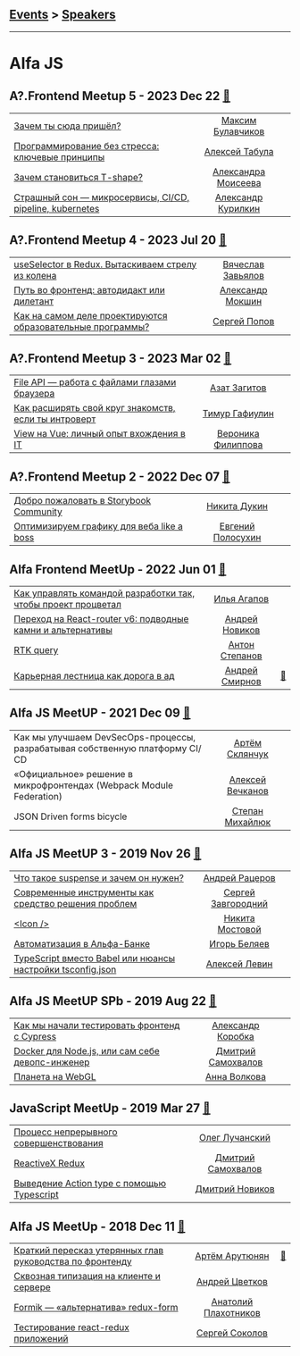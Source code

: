 ## [Events](../README.md) > [Speakers](../speakers.md)
---

# Alfa JS

## A?.Frontend Meetup 5 - 2023 Dec 22 [:movie_camera:](https://www.youtube.com/playlist?list=PLJ2zbYAfc8yJY5YwLEN2Vk9o4GrsvaTTi)
| | | |
| --- | :---: | --- |
| [Зачем ты сюда пришёл?](https://youtu.be/CdQ5AE0qur0)  |  [Максим Булавчиков](../../speakers/Максим%20Булавчиков.md)  |    |
| [Программирование без стресса: ключевые принципы](https://youtu.be/KdfiuYjzI60)  |  [Алексей Табула](../../speakers/Алексей%20Табула.md)  |    |
| [Зачем становиться T-shape?](https://youtu.be/cllG77BZqH4)  |  [Александра Моисеева](../../speakers/Александра%20Моисеева.md)  |    |
| [Страшный сон — микросервисы, CI&#x2F;CD, pipeline, kubernetes](https://youtu.be/87voNyup-08)  |  [Александр Курилкин](../../speakers/Александр%20Курилкин.md)  |    |
## A?.Frontend Meetup 4 - 2023 Jul 20 [:movie_camera:](https://www.youtube.com/playlist?list=PLJ2zbYAfc8yKjxXS0AimE3L_VgcsRbA1h)
| | | |
| --- | :---: | --- |
| [useSelector в Redux. Вытаскиваем стрелу из колена](https://youtu.be/_Lru0mfu8Z8)  |  [Вячеслав Завьялов](../../speakers/Вячеслав%20Завьялов.md)  |    |
| [Путь во фронтенд: автодидакт или дилетант](https://youtu.be/cmV-yTouM3Q)  |  [Александр Мокшин](../../speakers/Александр%20Мокшин.md)  |    |
| [Как на самом деле проектируются образовательные программы?](https://youtu.be/tz5FcT7a6l4)  |  [Сергей Попов](../../speakers/Сергей%20Попов.md)  |    |
## A?.Frontend Meetup 3 - 2023 Mar 02 [:movie_camera:](https://www.youtube.com/watch?v=DE-pCki2ebM)
| | | |
| --- | :---: | --- |
| [File API — работа с файлами глазами браузера](https://youtu.be/55ogtGJgwjg)  |  [Азат Загитов](../../speakers/Азат%20Загитов.md)  |    |
| [Как расширять свой круг знакомств, если ты интроверт](https://youtu.be/L-DLWltHirc)  |  [Тимур Гафиулин](../../speakers/Тимур%20Гафиулин.md)  |    |
| [View на Vue: личный опыт вхождения в IT](https://youtu.be/lZhWb1zrYAA)  |  [Вероника Филиппова](../../speakers/Вероника%20Филиппова.md)  |    |
## A?.Frontend Meetup 2 - 2022 Dec 07 [:movie_camera:](https://www.youtube.com/watch?v=dL657_09BTE)
| | | |
| --- | :---: | --- |
| [Добро пожаловать в Storybook Community](https://youtu.be/dL657_09BTE?t=641)  |  [Никита Дукин](../../speakers/Никита%20Дукин.md)  |    |
| [Оптимизируем графику для веба like a boss](https://youtu.be/dL657_09BTE?t=4543)  |  [Евгений Полосухин](../../speakers/Евгений%20Полосухин.md)  |    |
## Alfa Frontend MeetUp - 2022 Jun 01 [:movie_camera:](https://vk.com/video/playlist/-215425037_3)
| | | |
| --- | :---: | --- |
| [Как управлять командой разработки так, чтобы проект процветал](https://vk.com/video-215425037_456239029)  |  [Илья Агапов](../../speakers/Илья%20Агапов.md)  |    |
| [Переход на React-router v6: подводные камни и альтернативы](https://vk.com/video-215425037_456239030)  |  [Андрей Новиков](../../speakers/Андрей%20Новиков.md)  |    |
| [RTK query](https://vk.com/video-215425037_456239031)  |  [Антон Степанов](../../speakers/Антон%20Степанов.md)  |    |
| [Карьерная лестница как дорога в ад](https://vk.com/video-215425037_456239032)  |  [Андрей Смирнов](../../speakers/Андрей%20Смирнов.md)  | [:notebook:](https://sandark7.github.io/AlfaJS2022/)   |
## Alfa JS MeetUP - 2021 Dec 09 [:movie_camera:](https://www.youtube.com/watch?v=5kvtDYbevUE)
| | | |
| --- | :---: | --- |
| Как мы улучшаем DevSecOps-процессы, разрабатывая собственную платформу CI&#x2F;СD  |  [Артём Склянчук](../../speakers/Артём%20Склянчук.md)  |    |
| «Официальное» решение в микрофронтендах (Webpack Module Federation)  |  [Алексей Вечканов](../../speakers/Алексей%20Вечканов.md)  |    |
| JSON Driven forms bicycle  |  [Степан Михайлюк](../../speakers/Степан%20Михайлюк.md)  |    |
## Alfa JS MeetUP 3 - 2019 Nov 26 [:movie_camera:](https://www.youtube.com/watch?v=7DtZtHSJ_S4)
| | | |
| --- | :---: | --- |
| [Что такое suspense и зачем он нужен?](https://youtu.be/7DtZtHSJ_S4?t=541)  |  [Андрей Рацеров](../../speakers/Андрей%20Рацеров.md)  |    |
| [Современные инструменты как средство решения проблем](https://youtu.be/7DtZtHSJ_S4?t=2374)  |  [Сергей Завгородний](../../speakers/Сергей%20Завгородний.md)  |    |
| [&lt;Icon &#x2F;&gt;](https://youtu.be/7DtZtHSJ_S4?t=5561)  |  [Никита Мостовой](../../speakers/Никита%20Мостовой.md)  |    |
| [Автоматизация в Альфа-Банке](https://youtu.be/7DtZtHSJ_S4?t=7370)  |  [Игорь Беляев](../../speakers/Игорь%20Беляев.md)  |    |
| [TypeScript вместо Babel или нюансы настройки tsconfig.json](https://youtu.be/7DtZtHSJ_S4?t=8788)  |  [Алексей Левин](../../speakers/Алексей%20Левин.md)  |    |
## Alfa JS MeetUP SPb - 2019 Aug 22 [:movie_camera:](https://www.youtube.com/watch?v=HTmbdhMqU6M)
| | | |
| --- | :---: | --- |
| [Как мы начали тестировать фронтенд с Cypress](https://www.youtube.com/watch?v=HTmbdhMqU6M&t=1220s)  |  [Александр Коробка](../../speakers/Александр%20Коробка.md)  |    |
| [Docker для Node.js, или сам себе девопс-инженер](https://www.youtube.com/watch?v=HTmbdhMqU6M&t=1290s)  |  [Дмитрий Самохвалов](../../speakers/Дмитрий%20Самохвалов.md)  |    |
| [Планета на WebGL](https://www.youtube.com/watch?v=HTmbdhMqU6M&t=1325s)  |  [Анна Волкова](../../speakers/Анна%20Волкова.md)  |    |
## JavaScript MeetUp - 2019 Mar 27 [:movie_camera:](https://www.youtube.com/watch?v=l8Fp1BhT5i0)
| | | |
| --- | :---: | --- |
| [Процесс непрерывного совершенствования](https://www.youtube.com/watch?v=l8Fp1BhT5i0)  |  [Олег Лучанский](../../speakers/Олег%20Лучанский.md)  |    |
| [ReactiveX Redux](https://www.youtube.com/watch?v=l8Fp1BhT5i0)  |  [Дмитрий Самохвалов](../../speakers/Дмитрий%20Самохвалов.md)  |    |
| [Выведение Action type с помощью Typescript](https://www.youtube.com/watch?v=l8Fp1BhT5i0)  |  [Дмитрий Новиков](../../speakers/Дмитрий%20Новиков.md)  |    |
## Alfa JS MeetUp - 2018 Dec 11 [:movie_camera:](https://www.youtube.com/watch?v=dCXvQkvSyQg)
| | | |
| --- | :---: | --- |
| [Краткий пересказ утерянных глав руководства по фронтенду](https://www.youtube.com/watch?v=dCXvQkvSyQg&t=850s)  |  [Артём Арутюнян](../../speakers/Артём%20Арутюнян.md)  | [:notebook:](https://docs.google.com/presentation/d/1-TI4ozHLV7IhujcmAsNkf58RBdrKQB37EUKtQ0UYmIM/edit)   |
| [Сквозная типизация на клиенте и сервере](https://www.youtube.com/watch?v=dCXvQkvSyQg&t=4640s)  |  [Андрей Цветков](../../speakers/Андрей%20Цветков.md)  |    |
| [Formik — «альтернатива» redux-form](https://www.youtube.com/watch?v=dCXvQkvSyQg&t=6230s)  |  [Анатолий Плахотников](../../speakers/Анатолий%20Плахотников.md)  |    |
| [Тестирование react-redux приложений](https://www.youtube.com/watch?v=dCXvQkvSyQg&t=7890s)  |  [Сергей Соколов](../../speakers/Сергей%20Соколов.md)  |    |
